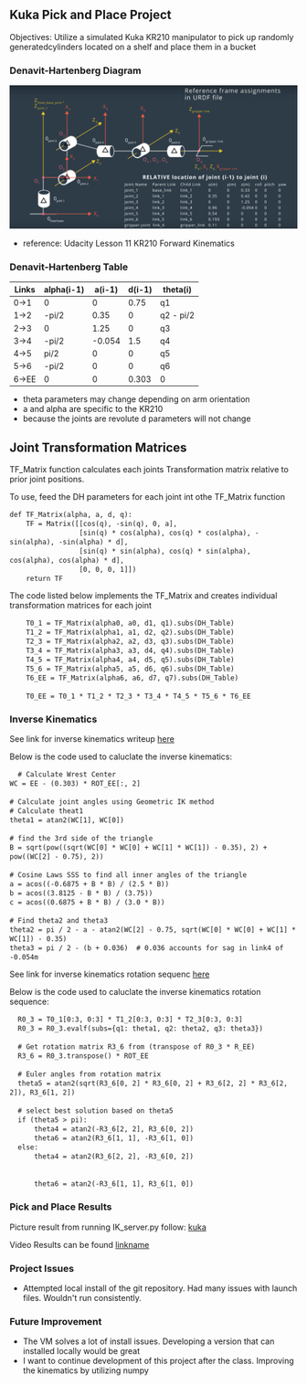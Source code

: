

## Kuka Pick and Place Project

[//]: # (Image References)
[DH]: ./misc_images/DH_kuka.png
[kuka]: ./misc_images/kuka_2.png

Objectives: Utilize a simulated Kuka KR210 manipulator to pick up randomly generatedcylinders located on a shelf 
and place them in a bucket

### Denavit-Hartenberg Diagram
![Denavit-Hartenberg Diagram Kuka KR210][DH]
 * reference: Udacity Lesson 11 KR210 Forward Kinematics

### Denavit-Hartenberg Table

Links | alpha(i-1) | a(i-1) | d(i-1) | theta(i)
--- | --- | --- | --- | ---
0->1 | 0 | 0 | 0.75 | q1
1->2 | -pi/2 | 0.35 | 0 | q2 - pi/2
2->3 | 0 | 1.25 | 0 | q3
3->4 |  -pi/2 | -0.054 | 1.5 | q4
4->5 | pi/2 | 0 | 0 | q5
5->6 | -pi/2 | 0 | 0 | q6
6->EE | 0 | 0 | 0.303 | 0

* theta parameters may change depending on arm orientation
* a and alpha are specific to the KR210
* because the joints are revolute d parameters will not change

## Joint Transformation Matrices
TF_Matrix function calculates each joints Transformation matrix relative to prior joint positions.

To use, feed the DH parameters for each joint int othe TF_Matrix function

```
def TF_Matrix(alpha, a, d, q):
    TF = Matrix([[cos(q), -sin(q), 0, a],
                 [sin(q) * cos(alpha), cos(q) * cos(alpha), -sin(alpha), -sin(alpha) * d],
                 [sin(q) * sin(alpha), cos(q) * sin(alpha), cos(alpha), cos(alpha) * d],
                 [0, 0, 0, 1]])
    return TF
```
The code listed below implements the TF_Matrix and creates individual transformation matrices for each joint
```
    T0_1 = TF_Matrix(alpha0, a0, d1, q1).subs(DH_Table)
    T1_2 = TF_Matrix(alpha1, a1, d2, q2).subs(DH_Table)
    T2_3 = TF_Matrix(alpha2, a2, d3, q3).subs(DH_Table)
    T3_4 = TF_Matrix(alpha3, a3, d4, q4).subs(DH_Table)
    T4_5 = TF_Matrix(alpha4, a4, d5, q5).subs(DH_Table)
    T5_6 = TF_Matrix(alpha5, a5, d6, q6).subs(DH_Table)
    T6_EE = TF_Matrix(alpha6, a6, d7, q7).subs(DH_Table)
    
    T0_EE = T0_1 * T1_2 * T2_3 * T3_4 * T4_5 * T5_6 * T6_EE

 ```

### Inverse Kinematics

See link for inverse kinematics writeup [here](https://github.com/ejbkdb/RoboND_Kinematics_Project/blob/master/misc_images/inverse_kinematics.txt)
   
   Below is the code used to caluclate the inverse kinematics:
   
   ```
     # Calculate Wrest Center
  WC = EE - (0.303) * ROT_EE[:, 2]

  # Calculate joint angles using Geometric IK method
  # Calculate theat1
  theta1 = atan2(WC[1], WC[0])

  # find the 3rd side of the triangle
  B = sqrt(pow((sqrt(WC[0] * WC[0] + WC[1] * WC[1]) - 0.35), 2) + pow((WC[2] - 0.75), 2))

  # Cosine Laws SSS to find all inner angles of the triangle
  a = acos((-0.6875 + B * B) / (2.5 * B))
  b = acos((3.8125 - B * B) / (3.75))
  c = acos((0.6875 + B * B) / (3.0 * B))

  # Find theta2 and theta3
  theta2 = pi / 2 - a - atan2(WC[2] - 0.75, sqrt(WC[0] * WC[0] + WC[1] * WC[1]) - 0.35)
  theta3 = pi / 2 - (b + 0.036)  # 0.036 accounts for sag in link4 of -0.054m
  ```
 See link for inverse kinematics rotation sequenc [here](https://github.com/ejbkdb/RoboND_Kinematics_Project/blob/master/misc_images/rotation_sequenc.txt)

Below is the code used to caluclate the inverse kinematics rotation sequence:
```
  R0_3 = T0_1[0:3, 0:3] * T1_2[0:3, 0:3] * T2_3[0:3, 0:3]
  R0_3 = R0_3.evalf(subs={q1: theta1, q2: theta2, q3: theta3})

  # Get rotation matrix R3_6 from (transpose of R0_3 * R_EE)
  R3_6 = R0_3.transpose() * ROT_EE

  # Euler angles from rotation matrix
  theta5 = atan2(sqrt(R3_6[0, 2] * R3_6[0, 2] + R3_6[2, 2] * R3_6[2, 2]), R3_6[1, 2])

  # select best solution based on theta5
  if (theta5 > pi):
      theta4 = atan2(-R3_6[2, 2], R3_6[0, 2])
      theta6 = atan2(R3_6[1, 1], -R3_6[1, 0])
  else:
      theta4 = atan2(R3_6[2, 2], -R3_6[0, 2])


      theta6 = atan2(-R3_6[1, 1], R3_6[1, 0])
 ```
 
 ### Pick and Place Results
 Picture result from running IK_server.py
 follow: [kuka]
 
 Video Results can be found [linkname](https://youtu.be/k2mxYQ0cUmU)
 
 ### Project Issues
 * Attempted local install of the git repository. Had many issues with launch files. Wouldn't run consistently.
 ### Future Improvement
 * The VM solves a lot of install issues. Developing a version that can installed locally would be great
 * I want to continue development of this project after the class. Improving the kinematics by utilizing numpy
 



